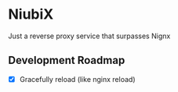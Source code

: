 # NiubiX

Just a reverse proxy service that surpasses Nignx

## Development Roadmap

- [x] Gracefully reload (like nginx reload)
